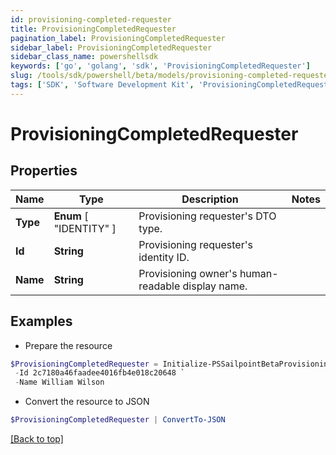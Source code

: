 ```yaml
---
id: provisioning-completed-requester
title: ProvisioningCompletedRequester
pagination_label: ProvisioningCompletedRequester
sidebar_label: ProvisioningCompletedRequester
sidebar_class_name: powershellsdk
keywords: ['go', 'golang', 'sdk', 'ProvisioningCompletedRequester'] 
slug: /tools/sdk/powershell/beta/models/provisioning-completed-requester
tags: ['SDK', 'Software Development Kit', 'ProvisioningCompletedRequester']
---
```



# ProvisioningCompletedRequester

## Properties

Name | Type | Description | Notes
------------ | ------------- | ------------- | -------------
**Type** |   **Enum** [  "IDENTITY" ] | Provisioning requester&#39;s DTO type. | 
**Id** |  **String** | Provisioning requester&#39;s identity ID. | 
**Name** |  **String** | Provisioning owner&#39;s human-readable display name. | 

## Examples

- Prepare the resource
```powershell
$ProvisioningCompletedRequester = Initialize-PSSailpointBetaProvisioningCompletedRequester  -Type IDENTITY `
 -Id 2c7180a46faadee4016fb4e018c20648 `
 -Name William Wilson
```

- Convert the resource to JSON
```powershell
$ProvisioningCompletedRequester | ConvertTo-JSON
```


[[Back to top]](#) 

